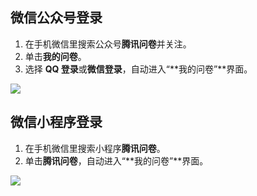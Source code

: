## 微信公众号登录
1. 在手机微信里搜索公众号**腾讯问卷**并关注。
2. 单击**我的问卷**。
3. 选择 **QQ 登录**或**微信登录**，自动进入“**我的问卷”**界面。

![](https://qcloudimg.tencent-cloud.cn/raw/5f009d2f3716392cfdd8a5f46eb82530.jpg)


## 微信小程序登录
1. 在手机微信里搜索小程序**腾讯问卷**。
2. 单击**腾讯问卷**，自动进入“**我的问卷”**界面。

![](https://qcloudimg.tencent-cloud.cn/raw/b60191bfe2ea2d0ab6c07b5dc9405dfd.jpg)
